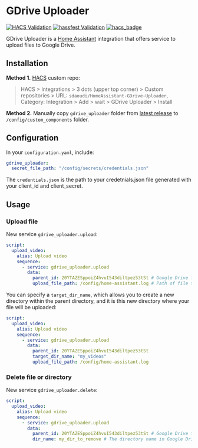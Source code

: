 # GDrive Uploader

[![HACS Validation](https://github.com/sdaoudi/HomeAssistant-GDrive-Uploader/actions/workflows/hacs.yaml/badge.svg)](https://github.com/sdaoudi/HomeAssistant-GDrive-Uploader/actions/workflows/hacs.yaml)
[![hassfest Validation](https://github.com/sdaoudi/HomeAssistant-GDrive-Uploader/actions/workflows/hass.yaml/badge.svg)](https://github.com/sdaoudi/HomeAssistant-GDrive-Uploader/actions/workflows/hass.yaml)
[![hacs_badge](https://img.shields.io/badge/HACS-Custom-orange.svg)](https://github.com/custom-components/hacs)

GDrive Uploader is a [Home Assistant](https://www.home-assistant.io/)  integration that offers service to upload files to Google Drive.

## Installation

**Method 1.** [HACS](https://hacs.xyz/) custom repo:

> HACS > Integrations > 3 dots (upper top corner) > Custom repositories > URL: `sdaoudi/HomeAssistant-GDrive-Uploader`, Category: Integration > Add > wait > GDrive Uploader > Install

**Method 2.** Manually copy `gdrive_uploader` folder from [latest release](https://github.com/sdaoudi/HomeAssistant-GDrive-Uploader/releases/latest) to `/config/custom_components` folder.

## Configuration

In your `configuration.yaml`, include:

```yaml
gdrive_uploader:
  secret_file_path: "/config/secrets/credentials.json"
```

The `credentials.json` is the path to your credetnials.json file generated with your client_id and client_secret.

## Usage

### Upload file

New service `gdrive_uploader.upload`:

```yaml
script:
  upload_video:
    alias: Upload video
    sequence:
      - service: gdrive_uploader.upload
        data:
          parent_id: 20YTAZESppoiZ4hvuI543diltpez53tSt # Google Drive folder ID
          upload_file_path: /config/home-assistant.log # Path of file to upload
```

You can specify a `target_dir_name`, which allows you to create a new directory within the parent directory, and it is this new directory where your file will be uploaded:

```yaml
script:
  upload_video:
    alias: Upload video
    sequence:
      - service: gdrive_uploader.upload
        data:
          parent_id: 20YTAZESppoiZ4hvuI543diltpez53tSt
          target_dir_name: "my_videos"
          upload_file_path: /config/home-assistant.log
```

### Delete file or directory

New service `gdrive_uploader.delete`:

```yaml
script:
  upload_video:
    alias: Upload video
    sequence:
      - service: gdrive_uploader.upload
        data:
          parent_id: 20YTAZESppoiZ4hvuI543diltpez53tSt # Google Drive folder ID
          dir_name: my_dir_to_remove # The directory name in Google Drive
```
